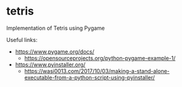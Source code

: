 # tetris
Implementation of Tetris using Pygame

Useful links:
* https://www.pygame.org/docs/
  * https://opensourceprojects.org/python-pygame-example-1/
* https://www.pyinstaller.org/
  * https://wasi0013.com/2017/10/03/making-a-stand-alone-executable-from-a-python-script-using-pyinstaller/
